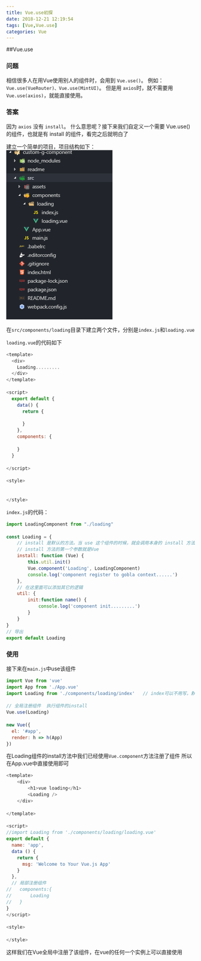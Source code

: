 ```yaml
---
title: Vue.use初探
date: 2018-12-21 12:19:54
tags: [Vue,Vue.use]
categories: Vue
---
```




##Vue.use

### 问题
相信很多人在用Vue使用别人的组件时，会用到 `Vue.use()`。
例如：`Vue.use(VueRouter)、Vue.use(MintUI)`。
但是用 `axios`时，就不需要用 `Vue.use(axios)`，就能直接使用。

<!--more-->

### 答案
因为 `axios` 没有 `install`。
什么意思呢？接下来我们自定义一个需要 Vue.use() 的组件，也就是有 install 的组件，看完之后就明白了

建立一个简单的项目，项目结构如下：
![](./img/项目结构.png)

在`src/components/loading`目录下建立两个文件，分别是`index.js`和`loading.vue`

`loading.vue`的代码如下
```javascript
<template>
  <div>
    Loading.........
  </div>
</template>

<script>
  export default {
    data() {
      return {

      }
    },
    components: {

    }
  }

</script>

<style>


</style>
```
`index.js`的代码：
```javascript
import LoadingComponent from "./loading"

const Loading = {
    // install 是默认的方法。当 use 这个组件的时候，就会调用本身的 install 方法，同时传一个 Vue 这个类的参数。
    // install 方法的第一个参数就是Vue
    install: function (Vue) {
        this.util.init()
        Vue.component('Loading', LoadingComponent)
        console.log('component register to gobla context......')
    },
    // 在这里面可以添加其它的逻辑
    util: {
        init:function name() {
            console.log('component init.........')
        }
    }
}
// 导出
export default Loading
```

### 使用
接下来在`main.js`中use该组件
```javascript
import Vue from 'vue'
import App from './App.vue'
import Loading from './components/loading/index'   // index可以不用写，默认加载index.js

// 全局注册组件  执行组件的install
Vue.use(Loading)

new Vue({
  el: '#app',
  render: h => h(App)
})
```
在Loading组件的install方法中我们已经使用`Vue.component`方法注册了组件
所以在App.vue中直接使用即可
```javascript
<template>
    <div>
        <h1>vue loading</h1>
        <Loading /> 
    </div>

</template>

<script>
//import Loading from './components/loading/loading.vue'
export default {
  name: 'app',
  data () {
    return {
      msg: 'Welcome to Your Vue.js App'
    }
  },
  // 局部注册组件
//   components:{
//       Loading
//   }
}
</script>

<style>

</style>

```
这样我们在Vue全局中注册了该组件，在vue的任何一个实例上可以直接使用




